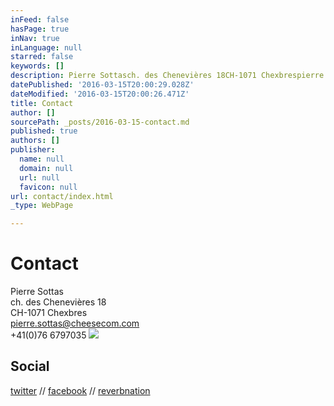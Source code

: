 ```yaml
---
inFeed: false
hasPage: true
inNav: true
inLanguage: null
starred: false
keywords: []
description: Pierre Sottasch. des Chenevières 18CH-1071 Chexbrespierre.sottas@cheesecom.com+41(0)76 6797035
datePublished: '2016-03-15T20:00:29.028Z'
dateModified: '2016-03-15T20:00:26.471Z'
title: Contact
author: []
sourcePath: _posts/2016-03-15-contact.md
published: true
authors: []
publisher:
  name: null
  domain: null
  url: null
  favicon: null
url: contact/index.html
_type: WebPage

---
```

# Contact

Pierre Sottas  
ch. des Chenevières 18  
CH-1071 Chexbres  
pierre.sottas@cheesecom.com  
+41(0)76 6797035
![](https://s3-us-west-2.amazonaws.com/the-grid-img/p/12f89aa186ad8c94477639281bdeea0e7201f604.jpg)

## Social

[twitter][0] // [facebook][1] // [reverbnation][2]

[0]: https://twitter.com/psottas
[1]: https://www.facebook.com/pichto
[2]: https://www.reverbnation.com/musician/pierresottas